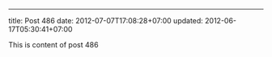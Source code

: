 ---
title: Post 486
date: 2012-07-07T17:08:28+07:00
updated: 2012-06-17T05:30:41+07:00

This is content of post 486